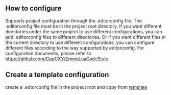 ## How to configure
Supports project configuration through the .editorconfig file. The .editorconfig file must be in the project root directory. If you want different directories under the same project to use different configurations, you can add .editorconfig files to different directories. Or if you want different files in the current directory to use different configurations, you can configure different files according to the way supported by editorconfig. For configuration documents, please refer to https://github.com/CppCXY/EmmyLuaCodeStyle

## Create a template configuration
create a .edtorconfig file in the project root and copy from [template](https://github.com/CppCXY/EmmyLuaCodeStyle/blob/master/lua.template.editorconfig)